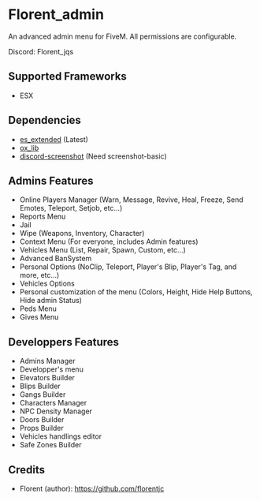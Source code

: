 # Florent_admin
An advanced admin menu for FiveM. All permissions are configurable.

Discord: Florent_jqs

## Supported Frameworks

- ESX

## Dependencies

- [es_extended](https://github.com/esx-framework/esx-legacy) (Latest)
- [ox_lib](https://github.com/overextended/ox_lib)
- [discord-screenshot](https://github.com/jaimeadf/discord-screenshot) (Need screenshot-basic)

## Admins Features

- Online Players Manager (Warn, Message, Revive, Heal, Freeze, Send Emotes, Teleport, Setjob, etc...)
- Reports Menu
- Jail
- Wipe (Weapons, Inventory, Character)
- Context Menu (For everyone, includes Admin features)
- Vehicles Menu (List, Repair, Spawn, Custom, etc...)
- Advanced BanSystem
- Personal Options (NoClip, Teleport, Player's Blip, Player's Tag, and more, etc...)
- Vehicles Options
- Personal customization of the menu (Colors, Height, Hide Help Buttons, Hide admin Status)
- Peds Menu
- Gives Menu

## Developpers Features

- Admins Manager
- Developper's menu
- Elevators Builder
- Blips Builder
- Gangs Builder
- Characters Manager
- NPC Density Manager
- Doors Builder
- Props Builder
- Vehicles handlings editor
- Safe Zones Builder

## Credits
- Florent (author): https://github.com/florentjc
